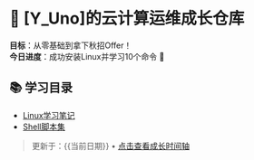 # 🌟 [Y_Uno]的云计算运维成长仓库
**目标**：从零基础到拿下秋招Offer！  
**今日进度**：成功安装Linux并学习10个命令 💪  

## 📚 学习目录
- [Linux学习笔记](0_Learning-Journey/Week1-Linux/)
- [Shell脚本集](0_Learning-Journey/Week1-Linux/scripts/)

> 更新于：{{当前日期}}  •  [点击查看成长时间轴](TIMELINE.md)
